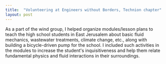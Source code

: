 ```yaml
---
title:  "Volunteering at Engineers without Borders, Technion chapter"
layout: post
---
```



As a part of the wind group, I helped organize modules/lesson plans to teach the high school students in East Jerusalem about basic fluid mechanics, wastewater treatments, climate change, etc., along with building a bicycle-driven pump for the school. I included such activities in the modules to increase the student's inquisitiveness and help them relate fundamental physics and fluid interactions in their surroundings.
